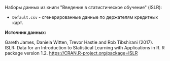 Наборы данных из книги "Введение в статистическое обучение" (ISLR):   

 * `Default.csv` - сгенерированные данные по держателям кредитных карт.    

**Источник данных:**  

Gareth James, Daniela Witten, Trevor Hastie and Rob Tibshirani
  (2017). ISLR: Data for an Introduction to Statistical Learning with
  Applications in R. R package version 1.2.
  <https://CRAN.R-project.org/package=ISLR>
